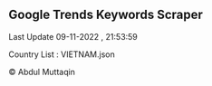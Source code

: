 

## Google Trends Keywords Scraper 
 
Last Update 09-11-2022 , 21:53:59

Country List :
VIETNAM.json



© Abdul Muttaqin 
